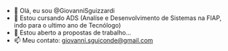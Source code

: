 - 👋 Olá, eu sou @GiovanniSguizzardi
- 🌱 Estou cursando ADS (Analíse e Desenvolvimento de Sistemas na FIAP, indo para o ultimo ano de Tecnólogo)
- 💞️ Estou aberto a propostas de trabalho...
- 📫 Meu contato: giovanni.sguiconde@gmail.com

<!---
GiovanniSguizzardi/GiovanniSguizzardi is a ✨ special ✨ repository because its `README.md` (this file) appears on your GitHub profile.
You can click the Preview link to take a look at your changes.
--->
